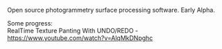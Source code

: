 Open source photogrammetry surface processing software. Early Alpha.
  
Some progress:  
RealTime Texture Panting With UNDO/REDO - https://www.youtube.com/watch?v=AlqMkDNpghc
